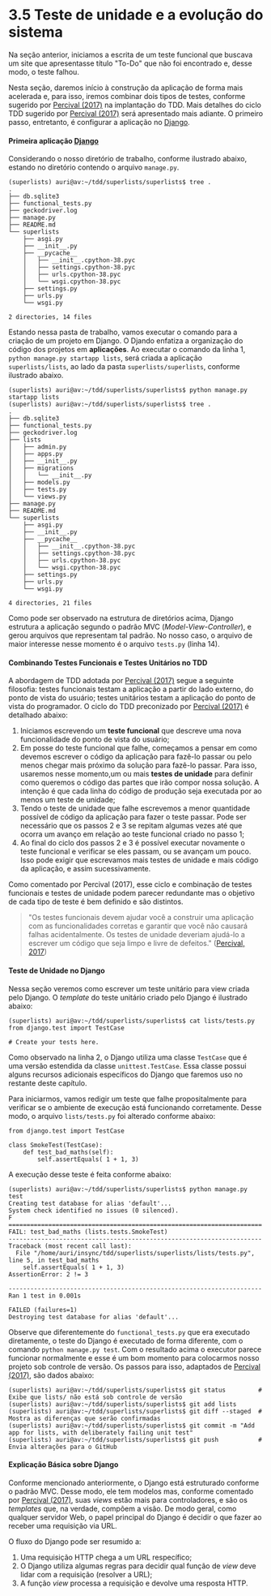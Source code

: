 # 3.5 Teste de unidade e a evolução do sistema

Na seção anterior, iniciamos a escrita de um teste funcional que buscava um site que apresentasse título "To-Do" que não foi encontrado e, desse modo, o teste falhou.

Nesta seção, daremos início à construção da aplicação de forma mais acelerada e, para isso, iremos combinar dois tipos de testes, conforme sugerido por [Percival \(2017\)](http://www.obeythetestinggoat.com/pages/book.html) na implantação do TDD. Mais detalhes do ciclo TDD sugerido por  [Percival \(2017\)](http://www.obeythetestinggoat.com/pages/book.html) será apresentado mais adiante. O primeiro passo, entretanto, é configurar a aplicação no [Django](https://www.djangoproject.com/).

#### Primeira aplicação [Django](https://www.djangoproject.com/)

Considerando o nosso diretório de trabalho, conforme ilustrado abaixo, estando no diretório contendo o arquivo `manage.py`.

```text
(superlists) auri@av:~/tdd/superlists/superlists$ tree .
.
├── db.sqlite3
├── functional_tests.py
├── geckodriver.log
├── manage.py
├── README.md
└── superlists
    ├── asgi.py
    ├── __init__.py
    ├── __pycache__
    │   ├── __init__.cpython-38.pyc
    │   ├── settings.cpython-38.pyc
    │   ├── urls.cpython-38.pyc
    │   └── wsgi.cpython-38.pyc
    ├── settings.py
    ├── urls.py
    └── wsgi.py

2 directories, 14 files
```

Estando nessa pasta de trabalho, vamos executar o comando para a criação de um projeto em Django. O Djando enfatiza a organização do código dos projetos em **aplicações**. Ao executar o comando da linha 1, `python manage.py startapp lists`, será criada a aplicação `superlists/lists`, ao lado da pasta `superlists/superlists`, conforme ilustrado abaixo.

```text
(superlists) auri@av:~/tdd/superlists/superlists$ python manage.py startapp lists
(superlists) auri@av:~/tdd/superlists/superlists$ tree .
.
├── db.sqlite3
├── functional_tests.py
├── geckodriver.log
├── lists
│   ├── admin.py
│   ├── apps.py
│   ├── __init__.py
│   ├── migrations
│   │   └── __init__.py
│   ├── models.py
│   ├── tests.py
│   └── views.py
├── manage.py
├── README.md
└── superlists
    ├── asgi.py
    ├── __init__.py
    ├── __pycache__
    │   ├── __init__.cpython-38.pyc
    │   ├── settings.cpython-38.pyc
    │   ├── urls.cpython-38.pyc
    │   └── wsgi.cpython-38.pyc
    ├── settings.py
    ├── urls.py
    └── wsgi.py

4 directories, 21 files
```

Como pode ser observado na estrutura de diretórios acima,  Django estrutura a aplicação segundo o padrão MVC \(_Model-View-Controller_\), e gerou arquivos que representam tal padrão. No nosso caso, o arquivo de maior interesse nesse momento é o arquivo `tests.py` \(linha 14\).

#### **Combinando Testes Funcionais e Testes Unitários no TDD**

A abordagem de TDD adotada por [Percival \(2017\)](http://www.obeythetestinggoat.com/pages/book.html) segue a seguinte filosofia: testes funcionais testam a aplicação a partir do lado externo, do ponto de vista do usuário; testes unitários testam a aplicação do ponto de vista do programador. O ciclo do TDD preconizado por [Percival \(2017\)](http://www.obeythetestinggoat.com/pages/book.html) é detalhado abaixo:

1. Iniciamos escrevendo um **teste funcional** que descreve uma nova funcionalidade do ponto de vista do usuário;
2. Em posse do teste funcional que falhe, começamos a pensar em como devemos escrever o código da aplicação para fazê-lo passar ou pelo menos chegar mais próximo da solução para fazê-lo passar. Para isso, usaremos nesse momento,um ou mais **testes de unidade** para definir como queremos o código das partes que irão compor nossa solução. A intenção é que cada linha do código de produção seja executada por ao menos um teste de unidade;
3. Tendo o teste de unidade que falhe escrevemos a menor quantidade possível de código da aplicação para fazer o teste passar. Pode ser necessário que os passos 2 e 3 se repitam algumas vezes até que ocorra um avanço em relação ao teste funcional criado no passo 1;
4. Ao final do ciclo dos passos 2 e 3 é possível executar novamente o teste funcional e verificar se eles passam, ou se avançam um pouco. Isso pode exigir que escrevamos mais testes de unidade e mais código da aplicação, e assim sucessivamente.

Como comentado por Percival \(2017\), esse ciclo e combinação de testes funcionais e testes de unidade podem parecer redundante mas o objetivo de cada tipo de teste é bem definido e são distintos.

> "Os testes funcionais devem ajudar você a construir uma aplicação com as funcionalidades corretas e garantir que você não causará falhas acidentalmente. Os testes de unidade deveriam ajudá-lo a escrever um código que seja limpo e livre de defeitos." \([Percival, 2017](http://www.obeythetestinggoat.com/pages/book.html)\)

#### Teste de Unidade no Django

Nessa seção veremos como escrever um teste unitário para view criada pelo Django. O _template_ do teste unitário criado pelo Django é ilustrado abaixo:

```text
(superlists) auri@av:~/tdd/superlists/superlists$ cat lists/tests.py 
from django.test import TestCase

# Create your tests here.
```

Como observado na linha 2, o Django utiliza uma classe `TestCase` que é uma versão estendida da classe `unittest.TestCase`. Essa classe possui alguns recursos adicionais específicos do Django que faremos uso no restante deste capítulo.

Para iniciarmos, vamos redigir um teste que falhe propositalmente para verificar se o ambiente de execução está funcionando corretamente. Desse modo, o arquivo `lists/tests.py` foi alterado conforme abaixo:

```text
from django.test import TestCase

class SmokeTest(TestCase):
	def test_bad_maths(self):
		self.assertEquals( 1 + 1, 3)
```

A execução desse teste é feita conforme abaixo:

```text
(superlists) auri@av:~/tdd/superlists/superlists$ python manage.py test
Creating test database for alias 'default'...
System check identified no issues (0 silenced).
F
======================================================================
FAIL: test_bad_maths (lists.tests.SmokeTest)
----------------------------------------------------------------------
Traceback (most recent call last):
  File "/home/auri/insync/tdd/superlists/superlists/lists/tests.py", line 5, in test_bad_maths
    self.assertEquals( 1 + 1, 3)
AssertionError: 2 != 3

----------------------------------------------------------------------
Ran 1 test in 0.001s

FAILED (failures=1)
Destroying test database for alias 'default'...
```

Observe que diferentemente do `functional_tests.py` que era executado diretamente, o teste do Django é executado de forma diferente, com o comando `python manage.py test`. Com o resultado acima o executor parece funcionar normalmente e esse é um bom momento para colocarmos nosso projeto sob controle de versão. Os passos para isso, adaptados de [Percival \(2017\)](http://www.obeythetestinggoat.com/pages/book.html), são dados abaixo:

```text
(superlists) auri@av:~/tdd/superlists/superlists$ git status         # Exibe que lists/ não está sob controle de versão
(superlists) auri@av:~/tdd/superlists/superlists$ git add lists
(superlists) auri@av:~/tdd/superlists/superlists$ git diff --staged  # Mostra as diferenças que serão confirmadas
(superlists) auri@av:~/tdd/superlists/superlists$ git commit -m "Add app for lists, with deliberately failing unit test"
(superlists) auri@av:~/tdd/superlists/superlists$ git push           # Envia alterações para o GitHub
```

#### Explicação Básica sobre Django

Conforme mencionado anteriormente, o Django está estruturado conforme o padrão MVC. Desse modo, ele tem modelos mas, conforme comentado por [Percival \(2017\)](http://www.obeythetestinggoat.com/pages/book.html), suas _views_ estão mais para controladores, e são os _templates_ que, na verdade, compõem a visão. De modo geral, como qualquer servidor Web, o papel principal do Django é decidir o que fazer ao receber uma requisição via URL.

O fluxo do Django pode ser resumido a:

1. Uma requisição HTTP chega a um URL respecífico;
2. O Django utiliza algumas regras para decidir qual função de _view_ deve lidar com a requisição \(resolver a URL\);
3. A função _view_ processa a requisição e devolve uma resposta HTTP.



